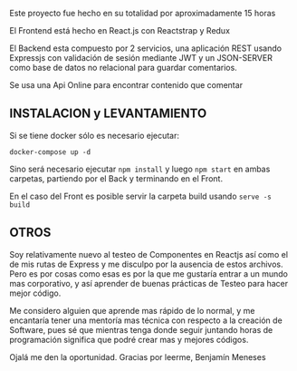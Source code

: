 Este proyecto fue hecho en su totalidad por aproximadamente 15 horas

El Frontend está hecho en React.js con Reactstrap y Redux

El Backend esta compuesto por 2 servicios, una aplicación REST usando Expressjs con validación de sesión mediante JWT y
un JSON-SERVER como base de datos no relacional para guardar comentarios.

Se usa una Api Online para encontrar contenido que comentar

## INSTALACION y LEVANTAMIENTO

Si se tiene docker sólo es necesario ejecutar:

 `docker-compose up -d`

Sino será necesario ejecutar `npm install` y luego `npm start` en ambas carpetas, partiendo por el Back y terminando en el Front.

En el caso del Front es posible servir la carpeta build usando `serve -s build`


## OTROS

Soy relativamente nuevo al testeo de Componentes en Reactjs así como el de mis rutas de Express y me disculpo por la ausencia de estos archivos. Pero es por cosas como
esas es por la que me gustaría entrar a un mundo mas corporativo, y así aprender de buenas prácticas de Testeo para hacer mejor código.

Me considero alguien que aprende mas rápido de lo normal, y me encantaría tener una mentoría mas técnica con respecto a la creación de Software, pues sé que mientras tenga donde seguir juntando horas de programación significa que podré crear mas y mejores códigos.

Ojalá me den la oportunidad. Gracias por leerme,
Benjamín Meneses

